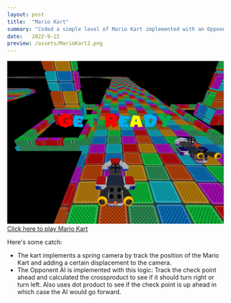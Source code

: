 ```yaml
---
layout: post
title:  "Mario Kart"
summary: "Coded a simple level of Mario Kart implemented with an Opponent AI."
date:   2022-9-22
preview: /assets/MarioKart2.png
---
```


![Picture 1](/assets/MarioKart.png)
[Click here to play Mario Kart](/assets/MarioKart/Lab08.html)

Here's some catch:

* The kart implements a spring camera by track the position of the Mario Kart and adding a certain displacement to the camera.
* The Opponent AI is implemented with this logic: Track the check point ahead and calculated the crossproduct to see if it should turn right or turn left. Also uses dot product to see if the check point is up ahead in which case the AI would go forward.
